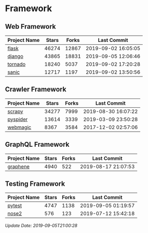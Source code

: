 # Framework

## Web Framework

| Project Name | Stars | Forks | Last Commit |
| ------------ | ----- | ----- | ----------- |
| [flask](https://github.com/pallets/flask) | 46274 | 12867 | 2019-09-02 16:05:05 |
| [django](https://github.com/django/django) | 43865 | 18831 | 2019-09-05 12:06:46 |
| [tornado](https://github.com/tornadoweb/tornado) | 18240 | 5037 | 2019-09-02 17:20:28 |
| [sanic](https://github.com/huge-success/sanic) | 12717 | 1197 | 2019-09-02 13:50:56 |

## Crawler Framework

| Project Name | Stars | Forks | Last Commit |
| ------------ | ----- | ----- | ----------- |
| [scrapy](https://github.com/scrapy/scrapy) | 34277 | 7999 | 2019-08-30 16:07:22 |
| [pyspider](https://github.com/binux/pyspider) | 13614 | 3339 | 2019-03-09 23:50:28 |
| [webmagic](https://github.com/code4craft/webmagic) | 8367 | 3584 | 2017-12-02 02:57:06 |

## GraphQL Framework

| Project Name | Stars | Forks | Last Commit |
| ------------ | ----- | ----- | ----------- |
| [graphene](https://github.com/graphql-python/graphene) | 4940 | 522 | 2019-08-17 21:07:53 |

## Testing Framework

| Project Name | Stars | Forks | Last Commit |
| ------------ | ----- | ----- | ----------- |
| [pytest](https://github.com/pytest-dev/pytest) | 4747 | 1138 | 2019-09-05 01:19:57 |
| [nose2](https://github.com/nose-devs/nose2) | 576 | 123 | 2019-07-12 15:42:18 |

*Update Date: 2019-09-05T21:00:28*